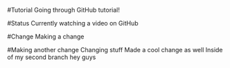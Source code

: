 #Tutorial
Going through GitHub tutorial!

#Status
Currently watching a video on GitHub

#Change
Making a change

#Making another change
Changing stuff
Made a cool change as well 
Inside of my second branch hey guys

